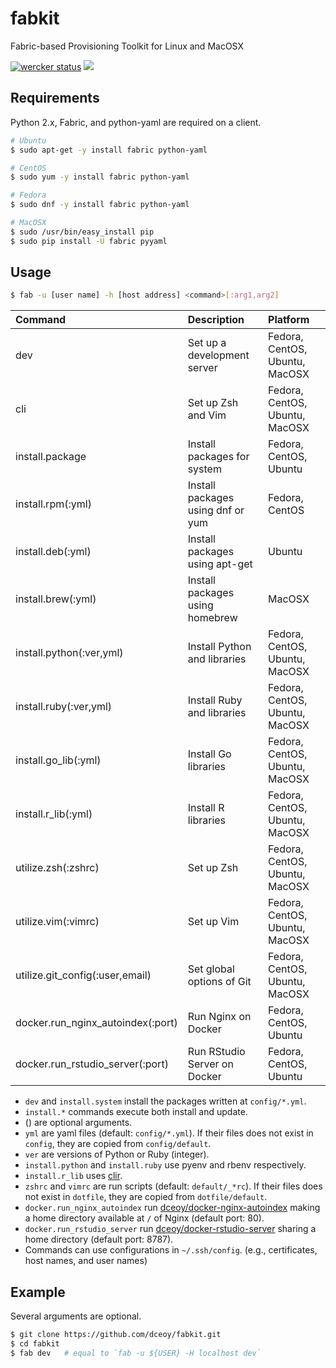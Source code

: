 fabkit
======

Fabric-based Provisioning Toolkit for Linux and MacOSX

[![wercker status](https://app.wercker.com/status/31ef33efa7b966de9247ad68e5c9c0be/m "wercker status")](https://app.wercker.com/project/bykey/31ef33efa7b966de9247ad68e5c9c0be)
[![](https://imagelayers.io/badge/dceoy/dev:latest.svg)](https://imagelayers.io/?images=dceoy/dev:latest 'Get your own badge on imagelayers.io')

Requirements
------------

Python 2.x, Fabric, and python-yaml are required on a client.

```sh
# Ubuntu
$ sudo apt-get -y install fabric python-yaml

# CentOS
$ sudo yum -y install fabric python-yaml

# Fedora
$ sudo dnf -y install fabric python-yaml

# MacOSX
$ sudo /usr/bin/easy_install pip
$ sudo pip install -U fabric pyyaml
```

Usage
-----

```sh
$ fab -u [user name] -h [host address] <command>[:arg1,arg2]
```

| Command                           | Description                       | Platform                       |
|:----------------------------------|:----------------------------------|:-------------------------------|
| dev                               | Set up a development server       | Fedora, CentOS, Ubuntu, MacOSX |
| cli                               | Set up Zsh and Vim                | Fedora, CentOS, Ubuntu, MacOSX |
| install.package                   | Install packages for system       | Fedora, CentOS, Ubuntu         |
| install.rpm(:yml)                 | Install packages using dnf or yum | Fedora, CentOS                 |
| install.deb(:yml)                 | Install packages using apt-get    | Ubuntu                         |
| install.brew(:yml)                | Install packages using homebrew   | MacOSX                         |
| install.python(:ver,yml)          | Install Python and libraries      | Fedora, CentOS, Ubuntu, MacOSX |
| install.ruby(:ver,yml)            | Install Ruby and libraries        | Fedora, CentOS, Ubuntu, MacOSX |
| install.go_lib(:yml)              | Install Go libraries              | Fedora, CentOS, Ubuntu, MacOSX |
| install.r_lib(:yml)               | Install R libraries               | Fedora, CentOS, Ubuntu, MacOSX |
| utilize.zsh(:zshrc)               | Set up Zsh                        | Fedora, CentOS, Ubuntu, MacOSX |
| utilize.vim(:vimrc)               | Set up Vim                        | Fedora, CentOS, Ubuntu, MacOSX |
| utilize.git_config(:user,email)   | Set global options of Git         | Fedora, CentOS, Ubuntu, MacOSX |
| docker.run_nginx_autoindex(:port) | Run Nginx on Docker               | Fedora, CentOS, Ubuntu         |
| docker.run_rstudio_server(:port)  | Run RStudio Server on Docker      | Fedora, CentOS, Ubuntu         |

- `dev` and `install.system` install the packages written at `config/*.yml`.
- `install.*` commands execute both install and update.
- () are optional arguments.
- `yml` are yaml files (default: `config/*.yml`). If their files does not exist in `config`, they are copied from `config/default`.
- `ver` are versions of Python or Ruby (integer).
- `install.python` and `install.ruby` use pyenv and rbenv respectively.
- `install.r_lib` uses [clir](https://github.com/dceoy/clir).
- `zshrc` and `vimrc` are run scripts (default: `default/_*rc`). If their files does not exist in `dotfile`, they are copied from `dotfile/default`.
- `docker.run_nginx_autoindex` run [dceoy/docker-nginx-autoindex](https://github.com/dceoy/docker-nginx-autoindex) making a home directory available at `/` of Nginx (default port: 80).
- `docker.run_rstudio_server` run [dceoy/docker-rstudio-server](https://github.com/dceoy/docker-rstudio-server) sharing a home directory (default port: 8787).
- Commands can use configurations in `~/.ssh/config`. (e.g., certificates, host names, and user names)

Example
-------

Several arguments are optional.

```sh
$ git clone https://github.com/dceoy/fabkit.git
$ cd fabkit
$ fab dev   # equal to `fab -u ${USER} -H localhost dev`
```

